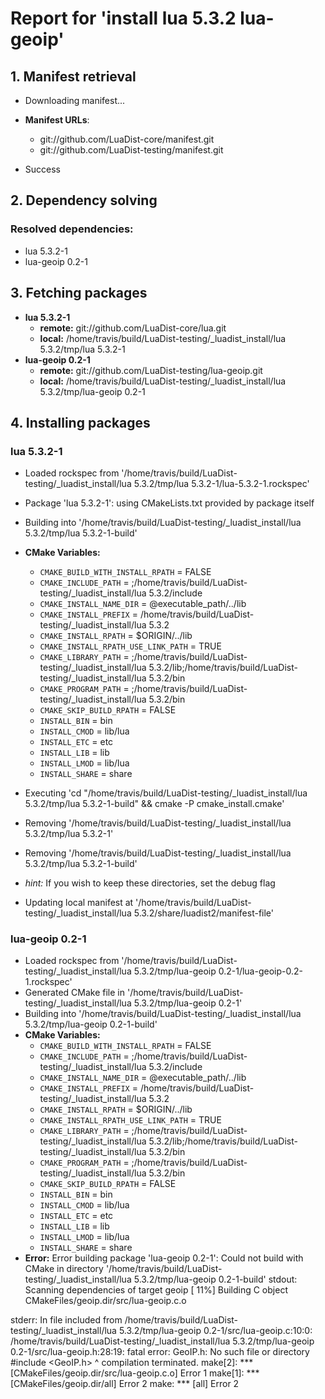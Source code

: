 # Report for 'install lua 5.3.2 lua-geoip'


## 1. Manifest retrieval

- Downloading manifest...

- **Manifest URLs**:
    - git://github.com/LuaDist-core/manifest.git
    - git://github.com/LuaDist-testing/manifest.git
- Success

## 2. Dependency solving


### Resolved dependencies:
- lua 5.3.2-1
- lua-geoip 0.2-1

## 3. Fetching packages

- **lua 5.3.2-1**
    - **remote:** git://github.com/LuaDist-core/lua.git
    - **local:** /home/travis/build/LuaDist-testing/_luadist_install/lua 5.3.2/tmp/lua 5.3.2-1
- **lua-geoip 0.2-1**
    - **remote:** git://github.com/LuaDist-testing/lua-geoip.git
    - **local:** /home/travis/build/LuaDist-testing/_luadist_install/lua 5.3.2/tmp/lua-geoip 0.2-1

## 4. Installing packages


### lua 5.3.2-1
- Loaded rockspec from '/home/travis/build/LuaDist-testing/_luadist_install/lua 5.3.2/tmp/lua 5.3.2-1/lua-5.3.2-1.rockspec'
- Package 'lua 5.3.2-1': using CMakeLists.txt provided by package itself
- Building into '/home/travis/build/LuaDist-testing/_luadist_install/lua 5.3.2/tmp/lua 5.3.2-1-build'
- **CMake Variables:**
    - `CMAKE_BUILD_WITH_INSTALL_RPATH` = FALSE
    - `CMAKE_INCLUDE_PATH` = ;/home/travis/build/LuaDist-testing/_luadist_install/lua 5.3.2/include
    - `CMAKE_INSTALL_NAME_DIR` = @executable_path/../lib
    - `CMAKE_INSTALL_PREFIX` = /home/travis/build/LuaDist-testing/_luadist_install/lua 5.3.2
    - `CMAKE_INSTALL_RPATH` = $ORIGIN/../lib
    - `CMAKE_INSTALL_RPATH_USE_LINK_PATH` = TRUE
    - `CMAKE_LIBRARY_PATH` = ;/home/travis/build/LuaDist-testing/_luadist_install/lua 5.3.2/lib;/home/travis/build/LuaDist-testing/_luadist_install/lua 5.3.2/bin
    - `CMAKE_PROGRAM_PATH` = ;/home/travis/build/LuaDist-testing/_luadist_install/lua 5.3.2/bin
    - `CMAKE_SKIP_BUILD_RPATH` = FALSE
    - `INSTALL_BIN` = bin
    - `INSTALL_CMOD` = lib/lua
    - `INSTALL_ETC` = etc
    - `INSTALL_LIB` = lib
    - `INSTALL_LMOD` = lib/lua
    - `INSTALL_SHARE` = share
- Executing 'cd "/home/travis/build/LuaDist-testing/_luadist_install/lua 5.3.2/tmp/lua 5.3.2-1-build" && cmake -P cmake_install.cmake'
- Removing '/home/travis/build/LuaDist-testing/_luadist_install/lua 5.3.2/tmp/lua 5.3.2-1'
- Removing '/home/travis/build/LuaDist-testing/_luadist_install/lua 5.3.2/tmp/lua 5.3.2-1-build'

- *hint:* If you wish to keep these directories, set the debug flag
- Updating local manifest at '/home/travis/build/LuaDist-testing/_luadist_install/lua 5.3.2/share/luadist2/manifest-file'

### lua-geoip 0.2-1
- Loaded rockspec from '/home/travis/build/LuaDist-testing/_luadist_install/lua 5.3.2/tmp/lua-geoip 0.2-1/lua-geoip-0.2-1.rockspec'
- Generated CMake file in '/home/travis/build/LuaDist-testing/_luadist_install/lua 5.3.2/tmp/lua-geoip 0.2-1'
- Building into '/home/travis/build/LuaDist-testing/_luadist_install/lua 5.3.2/tmp/lua-geoip 0.2-1-build'
- **CMake Variables:**
    - `CMAKE_BUILD_WITH_INSTALL_RPATH` = FALSE
    - `CMAKE_INCLUDE_PATH` = ;/home/travis/build/LuaDist-testing/_luadist_install/lua 5.3.2/include
    - `CMAKE_INSTALL_NAME_DIR` = @executable_path/../lib
    - `CMAKE_INSTALL_PREFIX` = /home/travis/build/LuaDist-testing/_luadist_install/lua 5.3.2
    - `CMAKE_INSTALL_RPATH` = $ORIGIN/../lib
    - `CMAKE_INSTALL_RPATH_USE_LINK_PATH` = TRUE
    - `CMAKE_LIBRARY_PATH` = ;/home/travis/build/LuaDist-testing/_luadist_install/lua 5.3.2/lib;/home/travis/build/LuaDist-testing/_luadist_install/lua 5.3.2/bin
    - `CMAKE_PROGRAM_PATH` = ;/home/travis/build/LuaDist-testing/_luadist_install/lua 5.3.2/bin
    - `CMAKE_SKIP_BUILD_RPATH` = FALSE
    - `INSTALL_BIN` = bin
    - `INSTALL_CMOD` = lib/lua
    - `INSTALL_ETC` = etc
    - `INSTALL_LIB` = lib
    - `INSTALL_LMOD` = lib/lua
    - `INSTALL_SHARE` = share
- **Error:** Error building package 'lua-geoip 0.2-1': Could not build with CMake in directory '/home/travis/build/LuaDist-testing/_luadist_install/lua 5.3.2/tmp/lua-geoip 0.2-1-build'
stdout:
Scanning dependencies of target geoip
[ 11%] Building C object CMakeFiles/geoip.dir/src/lua-geoip.c.o

stderr:
In file included from /home/travis/build/LuaDist-testing/_luadist_install/lua 5.3.2/tmp/lua-geoip 0.2-1/src/lua-geoip.c:10:0:
/home/travis/build/LuaDist-testing/_luadist_install/lua 5.3.2/tmp/lua-geoip 0.2-1/src/lua-geoip.h:28:19: fatal error: GeoIP.h: No such file or directory
 #include <GeoIP.h>
                   ^
compilation terminated.
make[2]: *** [CMakeFiles/geoip.dir/src/lua-geoip.c.o] Error 1
make[1]: *** [CMakeFiles/geoip.dir/all] Error 2
make: *** [all] Error 2

